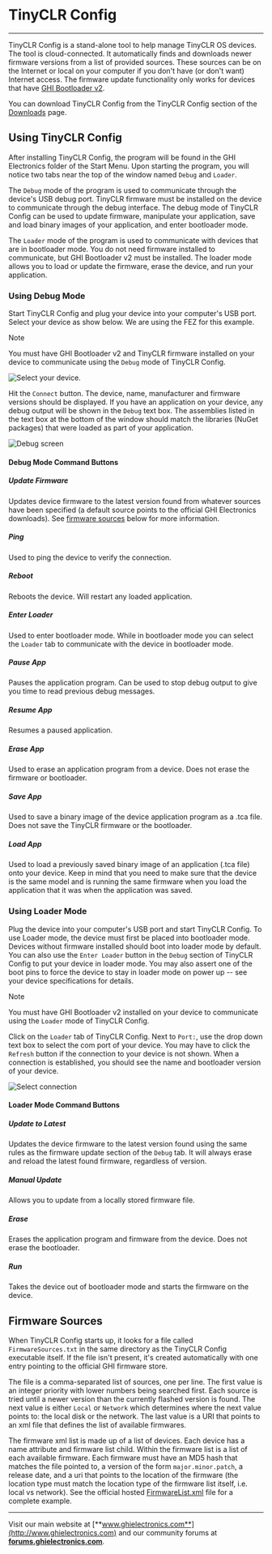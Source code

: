# TinyCLR Config
---
TinyCLR Config is a stand-alone tool to help manage TinyCLR OS devices. The tool is cloud-connected. It automatically finds and downloads newer firmware versions from a list of provided sources. These sources can be on the Internet or local on your computer if you don't have (or don't want) Internet access. The firmware update functionality only works for devices that have [GHI Bootloader v2](../../hardware/loaders/ghi-bootloader.md).

You can download TinyCLR Config from the TinyCLR Config section of the [Downloads](downloads.md) page.

## Using TinyCLR Config
After installing TinyCLR Config, the program will be found in the GHI Electronics folder of the Start Menu. Upon starting the program, you will notice two tabs near the top of the window named `Debug` and `Loader`.

The `Debug` mode of the program is used to communicate through the device's USB debug port. TinyCLR firmware must be installed on the device to communicate through the debug interface. The debug mode of TinyCLR Config can be used to update firmware, manipulate your application, save and load binary images of your application, and enter bootloader mode.

The `Loader` mode of the program is used to communicate with devices that are in bootloader mode. You do not need firmware installed to communicate, but GHI Bootloader v2 must be installed. The loader mode allows you to load or update the firmware, erase the device, and run your application.

### Using Debug Mode

Start TinyCLR Config and plug your device into your computer's USB port. Select your device as show below. We are using the FEZ for this example.

> [!Note]
> You must have GHI Bootloader v2 and TinyCLR firmware installed on your device to communicate using the `Debug` mode of TinyCLR Config.

![Select your device](images/select-device.png).

Hit the `Connect` button. The device, name, manufacturer and firmware versions should be displayed. If you have an application on your device, any debug output will be shown in the `Debug` text box. The assemblies listed in the text box at the bottom of the window should match the libraries (NuGet packages) that were loaded as part of your application.

![Debug screen](images/debug-screen.png)

#### Debug Mode Command Buttons

##### Update Firmware
Updates device firmware to the latest version found from whatever sources have been specified (a default source points to the official GHI Electronics downloads). See [firmware sources](#firmware-sources) below for more information.

##### Ping
Used to ping the device to verify the connection.

##### Reboot
Reboots the device. Will restart any loaded application.

##### Enter Loader
Used to enter bootloader mode. While in bootloader mode you can select the `Loader` tab to communicate with the device in bootloader mode.

##### Pause App
Pauses the application program. Can be used to stop debug output to give you time to read previous debug messages.

##### Resume App
Resumes a paused application.

##### Erase App
Used to erase an application program from a device. Does not erase the firmware or bootloader.

##### Save App
Used to save a binary image of the device application program as a .tca file. Does not save the TinyCLR firmware or the bootloader.

##### Load App
Used to load a previously saved binary image of an application (.tca file) onto your device. Keep in mind that you need to make sure that the device is the same model and is running the same firmware when you load the application that it was when the application was saved.

### Using Loader Mode
Plug the device into your computer's USB port and start TinyCLR Config. To use Loader mode, the device must first be placed into bootloader mode. Devices without firmware installed should boot into loader mode by default. You can also use the `Enter Loader` button in the `Debug` section of TinyCLR Config to put your device in loader mode. You may also assert one of the boot pins to force the device to stay in loader mode on power up -- see your device specifications for details.

> [!Note]
> You must have GHI Bootloader v2 installed on your device to communicate using the `Loader` mode of TinyCLR Config.

Click on the `Loader` tab of TinyCLR Config. Next to `Port:`, use the drop down text box to select the com port of your device. You may have to click the `Refresh` button if the connection to your device is not shown. When a connection is established, you should see the name and bootloader version of your device.

![Select connection](images/select-connection.png)

#### Loader Mode Command Buttons

##### Update to Latest
Updates the device firmware to the latest version found using the same rules as the firmware update section of the `Debug` tab. It will always erase and reload the latest found firmware, regardless of version.

##### Manual Update
Allows you to update from a locally stored firmware file.

##### Erase
Erases the application program and firmware from the device. Does not erase the bootloader.

##### Run
Takes the device out of bootloader mode and starts the firmware on the device.

## Firmware Sources
When TinyCLR Config starts up, it looks for a file called `FirmwareSources.txt` in the same directory as the TinyCLR Config executable itself. If the file isn't present, it's created automatically with one entry pointing to the official GHI firmware store.

The file is a comma-separated list of sources, one per line. The first value is an integer priority with lower numbers being searched first. Each source is tried until a newer version than the currently flashed version is found. The next value is either `Local` or `Network` which determines where the next value points to: the local disk or the network. The last value is a URI that points to an xml file that defines the list of available firmwares.

The firmware xml list is made up of a list of devices. Each device has a name attribute and firmware list child. Within the firmware list is a list of each available firmware. Each firmware must have an MD5 hash that matches the file pointed to, a version of the form `major.minor.patch`, a release date, and a uri that points to the location of the firmware (the location type must match the location type of the firmware list itself, i.e. local vs network). See the official hosted [FirmwareList.xml](http://files.ghielectronics.com/downloads/TinyCLR/Firmwares/FirmwareList.xml) file for a complete example.

***

Visit our main website at [**www.ghielectronics.com**](http://www.ghielectronics.com) and our community forums at [**forums.ghielectronics.com**](https://forums.ghielectronics.com/).
